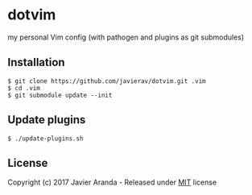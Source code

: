 # dotvim

my personal Vim config (with pathogen and plugins as git submodules)


## Installation

```
$ git clone https://github.com/javierav/dotvim.git .vim
$ cd .vim
$ git submodule update --init
```


## Update plugins

```
$ ./update-plugins.sh
```


## License

Copyright (c) 2017 Javier Aranda - Released under [MIT](LICENSE) license
